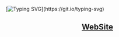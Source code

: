 [![Typing SVG](https://readme-typing-svg.herokuapp.com/?color=d1fae5&size=35&center=true&vCenter=true&width=1000&lines=Hello,+welcome+to+our+project!;Javabot+plus+:%29;Visit+our+website+using+the+link+below+&#8595;)](https://git.io/typing-svg)
<div align="center"><div/>

## [WebSite](https://javabot-plus.vercel.app/)
